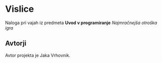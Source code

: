 # Vislice

Naloga pri vajah iz predmeta **Uvod v programiranje**
_Najmračnejša otroška igra_

## Avtorji

Avtor projekta je Jaka Vrhovnik.

